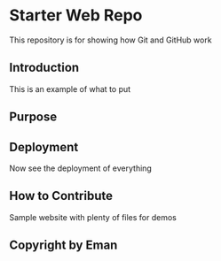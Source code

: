 # Starter Web Repo

This repository is for showing how Git and GitHub work

## Introduction

This is an example of what to put

## Purpose

## Deployment

Now see the deployment of everything

## How to Contribute

Sample website with plenty of files for demos 

## Copyright by Eman